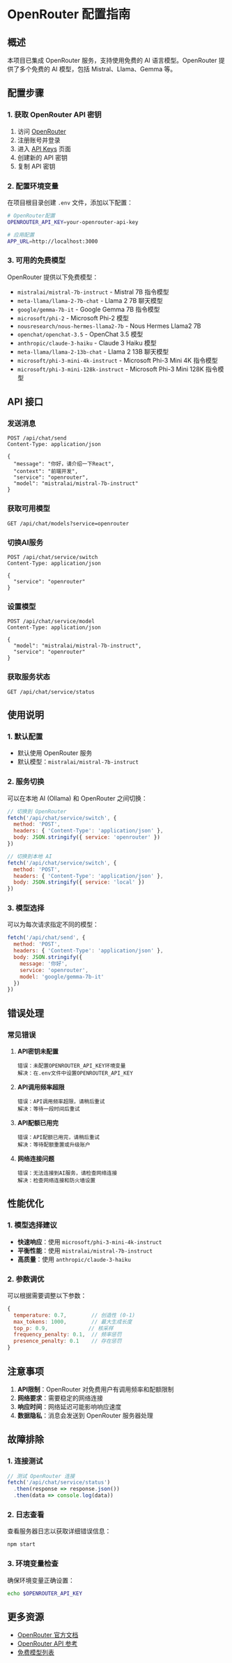 # OpenRouter 配置指南

## 概述

本项目已集成 OpenRouter 服务，支持使用免费的 AI 语言模型。OpenRouter 提供了多个免费的 AI 模型，包括 Mistral、Llama、Gemma 等。

## 配置步骤

### 1. 获取 OpenRouter API 密钥

1. 访问 [OpenRouter](https://openrouter.ai/)
2. 注册账号并登录
3. 进入 [API Keys](https://openrouter.ai/keys) 页面
4. 创建新的 API 密钥
5. 复制 API 密钥

### 2. 配置环境变量

在项目根目录创建 `.env` 文件，添加以下配置：

```bash
# OpenRouter配置
OPENROUTER_API_KEY=your-openrouter-api-key

# 应用配置
APP_URL=http://localhost:3000
```

### 3. 可用的免费模型

OpenRouter 提供以下免费模型：

- `mistralai/mistral-7b-instruct` - Mistral 7B 指令模型
- `meta-llama/llama-2-7b-chat` - Llama 2 7B 聊天模型
- `google/gemma-7b-it` - Google Gemma 7B 指令模型
- `microsoft/phi-2` - Microsoft Phi-2 模型
- `nousresearch/nous-hermes-llama2-7b` - Nous Hermes Llama2 7B
- `openchat/openchat-3.5` - OpenChat 3.5 模型
- `anthropic/claude-3-haiku` - Claude 3 Haiku 模型
- `meta-llama/llama-2-13b-chat` - Llama 2 13B 聊天模型
- `microsoft/phi-3-mini-4k-instruct` - Microsoft Phi-3 Mini 4K 指令模型
- `microsoft/phi-3-mini-128k-instruct` - Microsoft Phi-3 Mini 128K 指令模型

## API 接口

### 发送消息

```http
POST /api/chat/send
Content-Type: application/json

{
  "message": "你好，请介绍一下React",
  "context": "前端开发",
  "service": "openrouter",
  "model": "mistralai/mistral-7b-instruct"
}
```

### 获取可用模型

```http
GET /api/chat/models?service=openrouter
```

### 切换AI服务

```http
POST /api/chat/service/switch
Content-Type: application/json

{
  "service": "openrouter"
}
```

### 设置模型

```http
POST /api/chat/service/model
Content-Type: application/json

{
  "model": "mistralai/mistral-7b-instruct",
  "service": "openrouter"
}
```

### 获取服务状态

```http
GET /api/chat/service/status
```

## 使用说明

### 1. 默认配置

- 默认使用 OpenRouter 服务
- 默认模型：`mistralai/mistral-7b-instruct`

### 2. 服务切换

可以在本地 AI (Ollama) 和 OpenRouter 之间切换：

```javascript
// 切换到 OpenRouter
fetch('/api/chat/service/switch', {
  method: 'POST',
  headers: { 'Content-Type': 'application/json' },
  body: JSON.stringify({ service: 'openrouter' })
})

// 切换到本地 AI
fetch('/api/chat/service/switch', {
  method: 'POST',
  headers: { 'Content-Type': 'application/json' },
  body: JSON.stringify({ service: 'local' })
})
```

### 3. 模型选择

可以为每次请求指定不同的模型：

```javascript
fetch('/api/chat/send', {
  method: 'POST',
  headers: { 'Content-Type': 'application/json' },
  body: JSON.stringify({
    message: '你好',
    service: 'openrouter',
    model: 'google/gemma-7b-it'
  })
})
```

## 错误处理

### 常见错误

1. **API密钥未配置**
   ```
   错误：未配置OPENROUTER_API_KEY环境变量
   解决：在.env文件中设置OPENROUTER_API_KEY
   ```

2. **API调用频率超限**
   ```
   错误：API调用频率超限，请稍后重试
   解决：等待一段时间后重试
   ```

3. **API配额已用完**
   ```
   错误：API配额已用完，请稍后重试
   解决：等待配额重置或升级账户
   ```

4. **网络连接问题**
   ```
   错误：无法连接到AI服务，请检查网络连接
   解决：检查网络连接和防火墙设置
   ```

## 性能优化

### 1. 模型选择建议

- **快速响应**：使用 `microsoft/phi-3-mini-4k-instruct`
- **平衡性能**：使用 `mistralai/mistral-7b-instruct`
- **高质量**：使用 `anthropic/claude-3-haiku`

### 2. 参数调优

可以根据需要调整以下参数：

```javascript
{
  temperature: 0.7,        // 创造性 (0-1)
  max_tokens: 1000,        // 最大生成长度
  top_p: 0.9,             // 核采样
  frequency_penalty: 0.1,  // 频率惩罚
  presence_penalty: 0.1    // 存在惩罚
}
```

## 注意事项

1. **API限制**：OpenRouter 对免费用户有调用频率和配额限制
2. **网络要求**：需要稳定的网络连接
3. **响应时间**：网络延迟可能影响响应速度
4. **数据隐私**：消息会发送到 OpenRouter 服务器处理

## 故障排除

### 1. 连接测试

```javascript
// 测试 OpenRouter 连接
fetch('/api/chat/service/status')
  .then(response => response.json())
  .then(data => console.log(data))
```

### 2. 日志查看

查看服务器日志以获取详细错误信息：

```bash
npm start
```

### 3. 环境变量检查

确保环境变量正确设置：

```bash
echo $OPENROUTER_API_KEY
```

## 更多资源

- [OpenRouter 官方文档](https://openrouter.ai/docs)
- [OpenRouter API 参考](https://openrouter.ai/docs/api)
- [免费模型列表](https://openrouter.ai/models) 